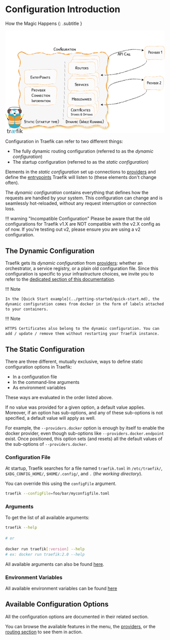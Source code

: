 # Configuration Introduction

How the Magic Happens
{: .subtitle }

![Configuration](../assets/img/static-dynamic-configuration.png)

Configuration in Traefik can refer to two different things:
   
- The fully dynamic routing configuration (referred to as the _dynamic configuration_)
- The startup configuration (referred to as the _static configuration_)

Elements in the _static configuration_ set up connections to [providers](../providers/overview.md) and define the [entrypoints](../routing/entrypoints.md) Traefik will listen to (these elements don't change often).

The _dynamic configuration_ contains everything that defines how the requests are handled by your system.
This configuration can change and is seamlessly hot-reloaded, without any request interruption or connection loss.    

!!! warning "Incompatible Configuration"
    Please be aware that the old configurations for Traefik v1.X are NOT compatible with the v2.X config as of now.
    If you're testing out v2, please ensure you are using a v2 configuration.

## The Dynamic Configuration 

Traefik gets its _dynamic configuration_ from [providers](../providers/overview.md): whether an orchestrator, a service registry, or a plain old configuration file. Since this configuration is specific to your infrastructure choices, we invite you to refer to the [dedicated section of this documentation](../providers/overview.md).

!!! Note 
   
    In the [Quick Start example](../getting-started/quick-start.md), the dynamic configuration comes from docker in the form of labels attached to your containers.
    
!!! Note
    
    HTTPS Certificates also belong to the dynamic configuration. You can add / update / remove them without restarting your Traefik instance. 
 
## The Static Configuration

There are three different, mutually exclusive, ways to define static configuration options in Traefik:

- In a configuration file
- In the command-line arguments
- As environment variables

These ways are evaluated in the order listed above.

If no value was provided for a given option, a default value applies.
Moreover, if an option has sub-options, and any of these sub-options is not specified, a default value will apply as well.
    
For example, the `--providers.docker` option is enough by itself to enable the docker provider, even though sub-options like `--providers.docker.endpoint` exist.
Once positioned, this option sets (and resets) all the default values of the sub-options of `--providers.docker`.
    
### Configuration File

At startup, Traefik searches for a file named `traefik.toml` in `/etc/traefik/`, `$XDG_CONFIG_HOME/`, `$HOME/.config/`, and `.` (_the working directory_).

You can override this using the `configFile` argument.

```bash
traefik --configFile=foo/bar/myconfigfile.toml
```

### Arguments

To get the list of all available arguments:

```bash
traefik --help

# or

docker run traefik[:version] --help
# ex: docker run traefik:2.0 --help
```

All available arguments can also be found [here](../reference/static-configuration/cli.md).

### Environment Variables

All available environment variables can be found [here](../reference/static-configuration/env.md)

## Available Configuration Options

All the configuration options are documented in their related section.

You can browse the available features in the menu, the [providers](../providers/overview.md), or the [routing section](../routing/overview.md) to see them in action.
